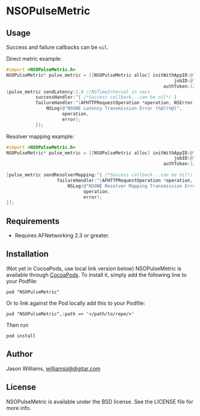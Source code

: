 # NSOPulseMetric


## Usage

Success and failure callbacks can be `nil`.

Direct metric example:

```Objective-C
#import <NSOPulseMetric.h>
NSOPulseMetric* pulse_metric = [[NSOPulseMetric alloc] initWithAppID:@"nmkj234"
                                                               jobID:@"def456"
                                                           authToken:1234567890];
[pulse_metric sendLatency:1.0 //NSTimeInterval in secs
           successHandler:^{ /*Success callback...can be nil*/ }
           failureHandler:^(AFHTTPRequestOperation *operation, NSError *error) {
               NSLog(@"NSONE Latency Transmission Error (%@)(%@)",
                     operation,
                     error);
           }];
```

Resolver mapping example:
```Objective-C
#import <NSOPulseMetric.h>
NSOPulseMetric* pulse_metric = [[NSOPulseMetric alloc] initWithAppID:@"zxs123"
                                                               jobID:@"abc123"
                                                           authToken:1234567890];
    
[pulse_metric sendResolverMapping:^{ /*Success callback...can be nil*/ }
                   failureHandler:^(AFHTTPRequestOperation *operation, NSError *error) {
                       NSLog(@"NSONE Resolver Mapping Transmission Error (%@)(%@)",
                             operation,
                             error);
}];
```
	

## Requirements

* Requires AFNetworking 2.3 or greater.

## Installation

(Not yet in CocoaPods, use local link version below) NSOPulseMetric is available through [CocoaPods](http://cocoapods.org). To install
it, simply add the following line to your Podfile:

    pod "NSOPulseMetric"
	
Or to link against the Pod locally add this to your Podfile:

	pod "NSOPulseMetric",:path => '</path/to/repo/>'
	
Then run 

	pod install

## Author

Jason Williams, williamsjj@digitar.com

## License

NSOPulseMetric is available under the BSD license. See the LICENSE file for more info.

